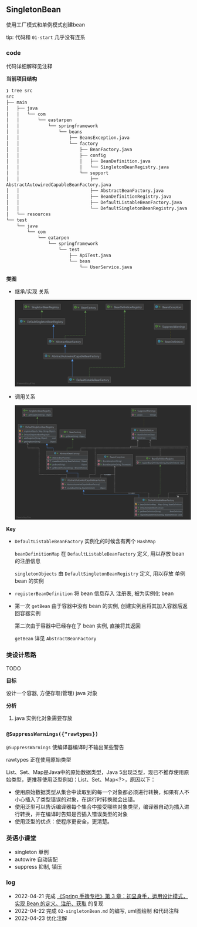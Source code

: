 ## SingletonBean

使用工厂模式和单例模式创建bean

tip: 代码和 `01-start` 几乎没有连系

### code

代码详细解释见注释

**当前项目结构**

```shell
❯ tree src
src
├── main
│   ├── java
│   │   └── com
│   │       └── eastarpen
│   │           └── springframework
│   │               └── beans
│   │                   ├── BeansException.java
│   │                   └── factory
│   │                       ├── BeanFactory.java
│   │                       ├── config
│   │                       │   ├── BeanDefinition.java
│   │                       │   └── SingletonBeanRegistry.java
│   │                       └── support
│   │                           ├── AbstractAutowiredCapableBeanFactory.java
│   │                           ├── AbstractBeanFactory.java
│   │                           ├── BeanDefinitionRegistry.java
│   │                           ├── DefaultListableBeanFactory.java
│   │                           └── DefaultSingletonBeanRegistry.java
│   └── resources
└── test
    └── java
        └── com
            └── eatarpen
                └── springframework
                    └── test
                        ├── ApiTest.java
                        └── bean
                            └── UserService.java
```

**类图**

* 继承/实现 关系

  ![UML-01](https://raw.githubusercontent.com/eastarpen/ssm-study/master/img/demo-05-small-spring/UML-02.png)

* 调用关系

  ![UML-02](https://raw.githubusercontent.com/eastarpen/ssm-study/master/img/demo-05-small-spring/UML-01.png)

**Key**

* `DefaultListableBeanFactory` 实例化的时候含有两个 `HashMap`
  
  `beanDefinitionMap` 在 `DefaultListableBeanFactory` 定义, 用以存放 bean 的注册信息

  `singletonObjects` 由 `DefaultSingletonBeanRegistry` 定义, 用以存放 单例bean 的实例

* `registerBeanDefinition` 将 bean 信息存入 注册表, 被为实例化 bean

* 第一次 `getBean` 由于容器中没有 bean 的实例, 创建实例且将其加入容器后返回容器实例

  第二次由于容器中已经存在了 bean 实例, 直接将其返回

  `getBean` 详见 `AbstractBeanFactory`
  

### 类设计思路

TODO

**目标**

设计一个容器, 方便存取(管理) java 对象

**分析**

1. java 实例化对象需要存放

### `@SuppressWarnings({"rawtypes})`

`@SuppressWarnings` 使编译器编译时不输出某些警告

rawtypes 正在使用原始类型

List、Set、Map是Java中的原始数据类型，Java 5出现泛型，现已不推荐使用原始类型，更推荐使用泛型例如：List<?>、Set<?>、Map<?>，原因以下：

* 使用原始数据类型从集合中读取到的每一个对象都必须进行转换，如果有人不小心插入了类型错误的对象，在运行时转换就会出错。
* 使用泛型可以告诉编译器每个集合中接受哪些对象类型，编译器自动为插入进行转换，并在编译时告知是否插入错误类型的对象
* 使用泛型的优点：使程序更安全，更清楚。

### 英语小课堂

* singleton 单例
* autowire  自动装配
* suppress  抑制, 镇压

### log

* 2022-04-21 完成 [《Spring 手撸专栏》第 3 章：初显身手，运用设计模式，实现 Bean 的定义、注册、获取](https://mp.weixin.qq.com/s/CgvQzm8B-CvQvXdxONC-lA) 的复现
* 2022-04-22 完成 `02-singletonBean.md` 的编写, uml图绘制 和代码注释 
* 2022-04-23 优化注解
